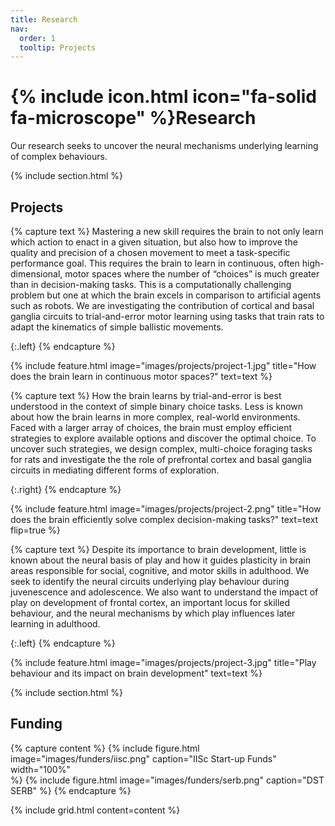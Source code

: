 ```yaml
---
title: Research
nav:
  order: 1
  tooltip: Projects
---
```


# {% include icon.html icon="fa-solid fa-microscope" %}Research

Our research seeks to uncover the neural mechanisms underlying learning of complex behaviours.

{% include section.html %}

## Projects

{% capture text %}
Mastering a new skill requires the brain to not only learn which action to enact in a given situation, but also how to improve the quality and precision of a chosen movement to meet a task-specific performance goal. This requires the brain to learn in continuous, often high-dimensional, motor spaces where the number of “choices” is much greater than in decision-making tasks. This is a computationally challenging problem but one at which the brain excels in comparison to artificial agents such as robots. We are investigating the contribution of cortical and basal ganglia circuits to trial-and-error motor learning using tasks that train rats to adapt the kinematics of simple ballistic movements.

{:.left}
{% endcapture %}

{%
  include feature.html
  image="images/projects/project-1.jpg"
  title="How does the brain learn in continuous motor spaces?"
  text=text
%}

{% capture text %}
How the brain learns by trial-and-error is best understood in the context of simple binary choice tasks. Less is known about how the brain learns in more complex, real-world environments. Faced with a larger array of choices, the brain must employ efficient strategies to explore available options and discover the optimal choice. To uncover such strategies, we design complex, multi-choice foraging tasks for rats and investigate the the role of prefrontal cortex and basal ganglia circuits in mediating different forms of exploration.

{:.right}
{% endcapture %}

{%
  include feature.html
  image="images/projects/project-2.png"
  title="How does the brain efficiently solve complex decision-making tasks?"
  text=text
  flip=true
%}

{% capture text %}
Despite its importance to brain development, little is known about the neural basis of play and how it guides plasticity in brain areas responsible for social, cognitive, and motor skills in adulthood. We seek to identify the neural circuits underlying play behaviour during juvenescence and adolescence. We also want to understand the impact of play on development of frontal cortex, an important locus for skilled behaviour, and the neural mechanisms by which play influences later learning in adulthood. 

{:.left}
{% endcapture %}

{%
  include feature.html
  image="images/projects/project-3.jpg"
  title="Play behaviour and its impact on brain development"
  text=text
%}

{% include section.html %}

## Funding

{% capture content %}
  {%
    include figure.html
    image="images/funders/iisc.png"
    caption="IISc Start-up Funds"  
    width="100%"  
  %}
  {%
    include figure.html
    image="images/funders/serb.png"
    caption="DST SERB"
  %}
{% endcapture %}

{%
  include grid.html
  content=content
%}
